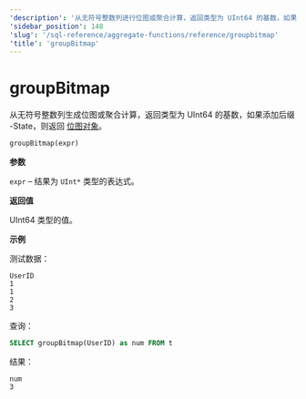 ```yaml
---
'description': '从无符号整数列进行位图或聚合计算，返回类型为 UInt64 的基数，如果添加后缀 -State，则返回一个位图对象'
'sidebar_position': 148
'slug': '/sql-reference/aggregate-functions/reference/groupbitmap'
'title': 'groupBitmap'
---
```





# groupBitmap

从无符号整数列生成位图或聚合计算，返回类型为 UInt64 的基数，如果添加后缀 -State，则返回 [位图对象](../../../sql-reference/functions/bitmap-functions.md)。

```sql
groupBitmap(expr)
```

**参数**

`expr` – 结果为 `UInt*` 类型的表达式。

**返回值**

UInt64 类型的值。

**示例**

测试数据：

```text
UserID
1
1
2
3
```

查询：

```sql
SELECT groupBitmap(UserID) as num FROM t
```

结果：

```text
num
3
```
